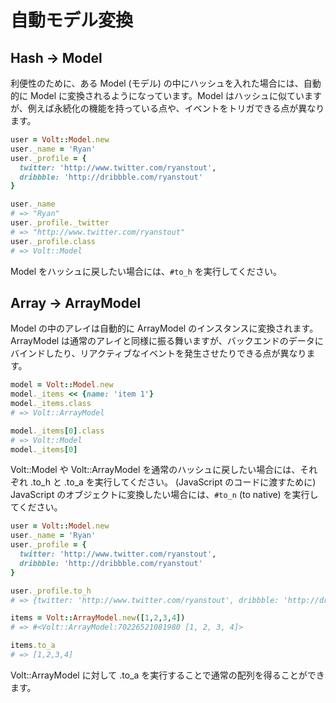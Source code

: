 # 自動モデル変換

## Hash -> Model

利便性のために、ある Model (モデル) の中にハッシュを入れた場合には、自動的に Model に変換されるようになっています。Model はハッシュに似ていますが、例えば永続化の機能を持っている点や、イベントをトリガできる点が異なります。

```ruby
user = Volt::Model.new
user._name = 'Ryan'
user._profile = {
  twitter: 'http://www.twitter.com/ryanstout',
  dribbble: 'http://dribbble.com/ryanstout'
}

user._name
# => "Ryan"
user._profile._twitter
# => "http://www.twitter.com/ryanstout"
user._profile.class
# => Volt::Model
```

Model をハッシュに戻したい場合には、`#to_h` を実行してください。

## Array -> ArrayModel

Model の中のアレイは自動的に ArrayModel のインスタンスに変換されます。ArrayModel は通常のアレイと同様に振る舞いますが、バックエンドのデータにバインドしたり、リアクティブなイベントを発生させたりできる点が異なります。

```ruby
model = Volt::Model.new
model._items << {name: 'item 1'}
model._items.class
# => Volt::ArrayModel

model._items[0].class
# => Volt::Model
model._items[0]
```


Volt::Model や Volt::ArrayModel を通常のハッシュに戻したい場合には、それぞれ .to_h と .to_a を実行してください。
(JavaScript のコードに渡すために) JavaScript のオブジェクトに変換したい場合には、`#to_n` (to native) を実行してください。

```ruby
user = Volt::Model.new
user._name = 'Ryan'
user._profile = {
  twitter: 'http://www.twitter.com/ryanstout',
  dribbble: 'http://dribbble.com/ryanstout'
}

user._profile.to_h
# => {twitter: 'http://www.twitter.com/ryanstout', dribbble: 'http://dribbble.com/ryanstout'}

items = Volt::ArrayModel.new([1,2,3,4])
# => #<Volt::ArrayModel:70226521081980 [1, 2, 3, 4]>

items.to_a
# => [1,2,3,4]
```

Volt::ArrayModel に対して .to_a を実行することで通常の配列を得ることができます。
